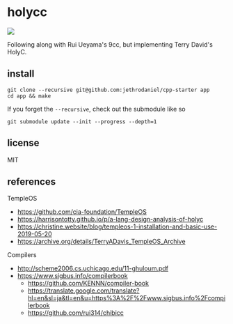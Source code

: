 # holycc

![](https://github.com/jethrodaniel/holycc/workflows/ci/badge.svg)

Following along with Rui Ueyama's 9cc, but implementing Terry David's HolyC.

## install

```
git clone --recursive git@github.com:jethrodaniel/cpp-starter app
cd app && make
```

If you forget the `--recursive`, check out the submodule like so

```
git submodule update --init --progress --depth=1
```

## license

MIT

## references

TempleOS

- https://github.com/cia-foundation/TempleOS
- https://harrisontotty.github.io/p/a-lang-design-analysis-of-holyc
- https://christine.website/blog/templeos-1-installation-and-basic-use-2019-05-20
- https://archive.org/details/TerryADavis_TempleOS_Archive

Compilers

- http://scheme2006.cs.uchicago.edu/11-ghuloum.pdf
- https://www.sigbus.info/compilerbook
  - https://github.com/KENNN/compiler-book
  - https://translate.google.com/translate?hl=en&sl=ja&tl=en&u=https%3A%2F%2Fwww.sigbus.info%2Fcompilerbook
  - https://github.com/rui314/chibicc
